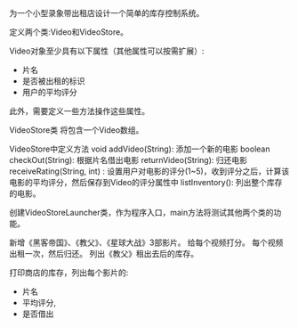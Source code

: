 为一个小型录象带出租店设计一个简单的库存控制系统。

定义两个类:Video和VideoStore。

Video对象至少具有以下属性（其他属性可以按需扩展）:
- 片名
- 是否被出租的标识
- 用户的平均评分

此外，需要定义一些方法操作这些属性。

VideoStore类
将包含一个Video数组。

VideoStore中定义方法
void addVideo(String): 添加一个新的电影
boolean checkOut(String): 根据片名借出电影
returnVideo(String): 归还电影
receiveRating(String, int) : 设置用户对电影的评分(1~5)，收到评分之后，计算该电影的平均评分，然后保存到Video的评分属性中
listInventory(): 列出整个库存的电影。

创建VideoStoreLauncher类，作为程序入口，main方法将测试其他两个类的功能。

新增《黑客帝国》、《教父》、《星球大战》3部影片。
给每个视频打分。
每个视频出租一次，然后归还。
列出《教父》租出去后的库存。

打印商店的库存，列出每个影片的:
- 片名
- 平均评分,
- 是否借出